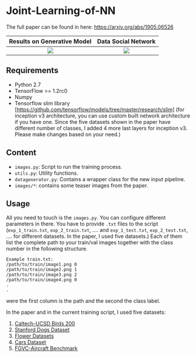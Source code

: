 # Joint-Learning-of-NN
The full paper can be found in here: https://arxiv.org/abs/1905.06526

Results on Generative Model|  Data Social Network
:-------------------------:|:-------------------------:
![](images/teaser1.png)  |  ![](images/teaser2.png)

## Requirements

- Python 2.7
- TensorFlow >= 1.2rc0
- Numpy
- Tensorflow slim library [https://github.com/tensorflow/models/tree/master/research/slim] (for inception v3 architecture, you can use custom built network architecture if you have one. Since the five datasets shown in the paper have different number of classes, I added 4 more last layers for inception v3. Please make changes based on your need.)

## Content

- `images.py`: Script to run the training process.
- `utils.py`: Utility functions.
- `datagenerator.py`: Contains a wrapper class for the new input pipeline.
- `images/*`: contains some teaser images from the paper.

## Usage

All you need to touch is the `images.py`. You can configure different parameters in there. You have to provide `.txt` files to the script (`exp_1_train.txt`, `exp_2_train.txt`, .... and `exp_1_test.txt`, `exp_2_test.txt`, .... for different datasets. In the paper, I used five datasets.) Each of them list the complete path to your train/val images together with the class number in the following structure.

```
Example train.txt:
/path/to/train/image1.png 0
/path/to/train/image2.png 1
/path/to/train/image3.png 2
/path/to/train/image4.png 0
.
.
```
were the first column is the path and the second the class label.

In the paper and in the current training script, I used five datasets:
1. [Caltech-UCSD Birds 200](http://www.vision.caltech.edu/visipedia/CUB-200.html)
2. [Stanford Dogs Dataset](http://vision.stanford.edu/aditya86/ImageNetDogs/)
3. [Flower Datasets](http://www.robots.ox.ac.uk/~vgg/data/flowers/)
4. [Cars Dataset](https://ai.stanford.edu/~jkrause/cars/car_dataset.html)
5. [FGVC-Aircraft Benchmark](http://www.robots.ox.ac.uk/~vgg/data/fgvc-aircraft/)

